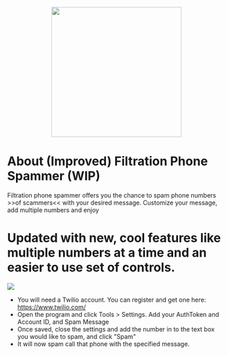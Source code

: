 <p align="center"><img src="http://i.imgur.com/RBPGDSr.png" height="300"></p>

# About (Improved) Filtration Phone Spammer (WIP)

Filtration phone spammer offers you the chance to spam phone numbers >>of scammers<< with your desired message. Customize your message, add multiple numbers and enjoy

# Updated with new, cool features like multiple numbers at a time and an easier to use set of controls.
<td><img src="https://i.imgur.com/jo7pkM4.png"></td>



- You will need a Twilio account. You can register and get one here: https://www.twilio.com/
- Open the program and click Tools > Settings. Add your AuthToken and Account ID, and Spam Message
- Once saved, close the settings and add the number in to the text box you would like to spam, and click "Spam"
- It will now spam call that phone with the specified message.
